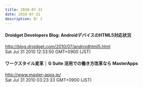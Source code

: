 ```yaml
---
title: 2010-07-31
date: 2010-07-31
description: B! 2
---
```


#### Droidget Developers Blog: AndroidデバイスのHTML5対応状況
http://blog.droidget.com/2010/07/androidhtml5.html<br>
Sat Jul 31 2010 12:33:50 GMT+0900 (JST)<br>


#### ワークスタイル変革 │ G Suite 活用での働き方改革なら MasterApps
http://www.master-apps.jp/<br>
Sat Jul 31 2010 03:23:33 GMT+0900 (JST)<br>


